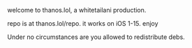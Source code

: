 welcome to thanos.lol, a whitetailani production.

repo is at thanos.lol/repo. it works on iOS 1-15. enjoy

Under no circumstances are you allowed to redistribute debs.
